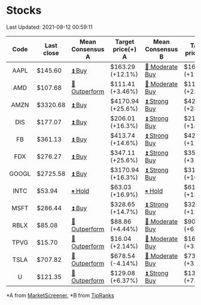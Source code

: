 # Stocks
Last Updated: 2021-08-12 00:59:11

|Code|Last close|Mean Consensus A|Target price(+) A|Mean Consensus B|Target price(+) B|
|:--:|-|-|-|-|-|
|AAPL|$145.60|[⏫ Buy](https://m.marketscreener.com/quote/stock/-4849/)|$163.29 (+12.1%)|[🔼 Moderate Buy](https://www.tipranks.com/stocks/aapl/forecast)|$162.12 (+11.15%)|
|AMD|$107.68|[🔼 Outperform](https://m.marketscreener.com/quote/stock/-19475876/)|$111.41 (+3.46%)|[🔼 Moderate Buy](https://www.tipranks.com/stocks/amd/forecast)|$110.07 (+2.22%)|
|AMZN|$3320.68|[⏫ Buy](https://m.marketscreener.com/quote/stock/-12864605/)|$4170.94 (+25.6%)|[⏫ Strong Buy](https://www.tipranks.com/stocks/amzn/forecast)|$4212.87 (+28.41%)|
|DIS|$177.07|[⏫ Buy](https://m.marketscreener.com/quote/stock/-4842/)|$206.01 (+16.3%)|[⏫ Strong Buy](https://www.tipranks.com/stocks/dis/forecast)|$210.71 (+18.32%)|
|FB|$361.13|[⏫ Buy](https://m.marketscreener.com/quote/stock/-10547141/)|$413.74 (+14.6%)|[⏫ Strong Buy](https://www.tipranks.com/stocks/fb/forecast)|$421.70 (+17.15%)|
|FDX|$276.27|[⏫ Buy](https://m.marketscreener.com/quote/stock/-12585/)|$347.11 (+25.6%)|[⏫ Strong Buy](https://www.tipranks.com/stocks/fdx/forecast)|$355.45 (+31.04%)|
|GOOGL|$2725.58|[⏫ Buy](https://m.marketscreener.com/quote/stock/-24203373/)|$3170.94 (+16.3%)|[⏫ Strong Buy](https://www.tipranks.com/stocks/googl/forecast)|$3176.18 (+16.53%)|
|INTC|$53.94|[⏸ Hold](https://m.marketscreener.com/quote/stock/-4829/)|$63.03 (+16.9%)|[⏸ Hold](https://www.tipranks.com/stocks/intc/forecast)|$61.00 (+13.09%)|
|MSFT|$286.44|[⏫ Buy](https://m.marketscreener.com/quote/stock/-4835/)|$328.65 (+14.7%)|[⏫ Strong Buy](https://www.tipranks.com/stocks/msft/forecast)|$322.75 (+12.68%)|
|RBLX|$85.08|[🔼 Outperform](https://m.marketscreener.com/quote/stock/-117793644/)|$88.86 (+4.44%)|[🔼 Moderate Buy](https://www.tipranks.com/stocks/rblx/forecast)|$90.20 (+6.02%)|
|TPVG|$15.70|[🔼 Outperform](https://m.marketscreener.com/quote/stock/-15933327/)|$16.04 (+2.14%)|[🔼 Moderate Buy](https://www.tipranks.com/stocks/tpvg/forecast)|$16.00 (+3.23%)|
|TSLA|$707.82|[🔼 Outperform](https://m.marketscreener.com/quote/stock/-6344549/)|$678.54 (-4.14%)|[🔼 Moderate Buy](https://www.tipranks.com/stocks/tsla/forecast)|$732.09 (+3.11%)|
|U|$121.35|[🔼 Outperform](https://m.marketscreener.com/quote/stock/-112492634/)|$129.08 (+6.37%)|[⏫ Strong Buy](https://www.tipranks.com/stocks/u/forecast)|$130.75 (+7.75%)|


*A from [MarketScreener](https://www.marketscreener.com), *B from [TipRanks](https://www.tipranks.com)
